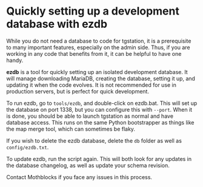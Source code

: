 # Quickly setting up a development database with ezdb

While you do not need a database to code for tgstation, it is a prerequisite to many important features, especially on the admin side. Thus, if you are working in any code that benefits from it, it can be helpful to have one handy.

**ezdb** is a tool for quickly setting up an isolated development database. It will manage downloading MariaDB, creating the database, setting it up, and updating it when the code evolves. It is not recommended for use in production servers, but is perfect for quick development.

To run ezdb, go to `tools/ezdb`, and double-click on ezdb.bat. This will set up the database on port 1338, but you can configure this with `--port`. When it is done, you should be able to launch tgstation as normal and have database access. This runs on the same Python bootstrapper as things like the map merge tool, which can sometimes be flaky.

If you wish to delete the ezdb database, delete the `db` folder as well as `config/ezdb.txt`.

To update ezdb, run the script again. This will both look for any updates in the database changelog, as well as update your schema revision.

Contact Mothblocks if you face any issues in this process.
